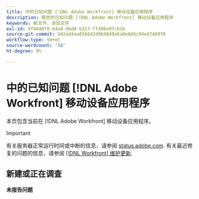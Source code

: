 ```yaml
---
title: 中的已知问题 [!DNL Adobe Workfront] 移动设备应用程序
description: 报告的已知问题 [!DNL Adobe Workfront] 移动设备应用程序
keywords: 新文件，添加文件
exl-id: 9f48d0f8-b4e8-4bd8-b317-ff406e97cb1b
source-git-commit: b02ad4aa856642d9b9849a6a8e0d9c94e4748970
workflow-type: tm+mt
source-wordcount: '58'
ht-degree: 0%

---
```


# 中的已知问题 [!DNL Adobe Workfront] 移动设备应用程序

本页包含当前在 [!DNL Adobe Workfront] 移动设备应用程序。

>[!IMPORTANT]
>
>有关服务器正常运行时间或中断的信息，请参阅 [status.adobe.com](https://status.adobe.com). 有关最近修复的问题的信息，请参阅 [[!DNL Workfront] 维护更新](../maintenance/current-updates.md).

## 新建或正在调查

**未报告问题**

<!--

## Current Issues

|Issue  |Last Modified   | 
|---|---|
|Issue text  | YYYY/MM/DD  | 

-->
